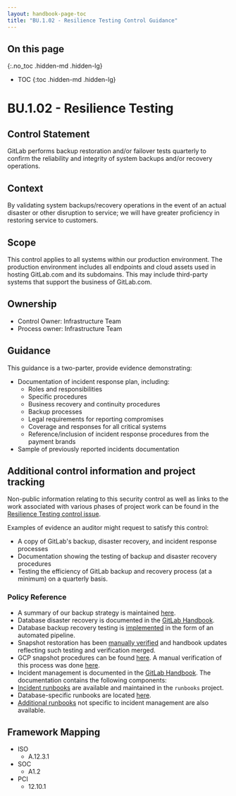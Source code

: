 ```yaml
---
layout: handbook-page-toc
title: "BU.1.02 - Resilience Testing Control Guidance"
---
```


## On this page
{:.no_toc .hidden-md .hidden-lg}

- TOC
{:toc .hidden-md .hidden-lg}

# BU.1.02 - Resilience Testing

## Control Statement

GitLab performs backup restoration and/or failover tests quarterly to confirm the reliability and integrity of system backups and/or recovery operations.

## Context

By validating system backups/recovery operations in the event of an actual disaster or other disruption to service; we will have greater proficiency in restoring service to customers.

## Scope

This control applies to all systems within our production environment. The production environment includes all endpoints and cloud assets used in hosting GitLab.com and its subdomains. This may include third-party systems that support the business of GitLab.com.

## Ownership

* Control Owner: Infrastructure Team
* Process owner: Infrastructure Team

## Guidance

This guidance is a two-parter, provide evidence demonstrating:
* Documentation of incident response plan, including:
   * Roles and responsibilities
   * Specific procedures
   * Business recovery and continuity procedures
   * Backup processes
   * Legal requirements for reporting compromises
   * Coverage and responses for all critical systems
   * Reference/inclusion of incident response procedures from the payment brands
* Sample of previously reported incidents documentation

## Additional control information and project tracking

Non-public information relating to this security control as well as links to the work associated with various phases of project work can be found in the [Resilience Testing control issue](https://gitlab.com/gitlab-com/gl-security/security-assurance/sec-compliance/compliance/issues/779).

Examples of evidence an auditor might request to satisfy this control:

* A copy of GitLab's backup, disaster recovery, and incident response processes
* Documentation showing the testing of backup and disaster recovery procedures
* Testing the efficiency of GitLab backup and recovery process (at a minimum) on a quarterly basis.

### Policy Reference

*  A summary of our backup strategy is maintained [here](/handbook/engineering/infrastructure/production/#backups).
*  Database disaster recovery is documented in the [GitLab Handbook](/handbook/engineering/infrastructure/database/disaster_recovery.html).
*  Database backup recovery testing is [implemented](https://gitlab.com/gitlab-com/gl-infra/gitlab-restore/postgres-gprd/blob/master/README.md) in the form of an automated pipeline.
*  Snapshot restoration has been [manually verified](https://gitlab.com/gitlab-com/migration/issues/560) and handbook updates reflecting such testing and verification merged.
*  GCP snapshot procedures can be found [here](https://gitlab.com/gitlab-com/runbooks/blob/master/howto/gcp-snapshots.md). A manual verification of this process was done [here](https://gitlab.com/gitlab-com/migration/issues/560).
*  Incident management is documented in the [GitLab Handbook](/handbook/engineering/infrastructure/incident-management/). The documentation contains the following components:
*  [Incident runbooks](https://gitlab.com/gitlab-com/runbooks/tree/master/incidents) are available and maintained in the `runbooks` project.
*  Database-specific runbooks are located [here](https://gitlab.com/gitlab-com/runbooks/blob/master/incidents/database.md).
*  [Additional runbooks](https://gitlab.com/gitlab-com/runbooks) not specific to incident management are also available.


## Framework Mapping

* ISO
  * A.12.3.1
* SOC
  * A1.2
* PCI
  * 12.10.1
